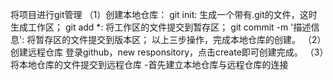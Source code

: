 将项目进行git管理
（1）创建本地仓库：
  git init: 生成一个带有.git的文件，这时生成工作区；
  git add *: 将工作区的文件提交到暂存区；
  git commit -m '描述信息': 将暂存区的文件提交到版本区；
  以上三步操作，完成本地仓库的创建。
（2）创建远程仓库
  登录github，new responsitory，点击create即可创建完成。
（3）将本地仓库的文件提交到远程仓库
  -首先建立本地仓库与远程仓库的连接

